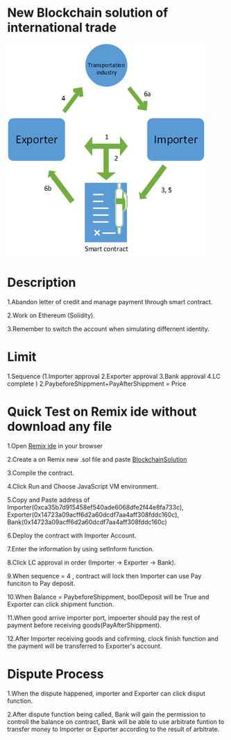 # New Blockchain solution of international trade

![image](https://github.com/hhh2012aa/55564/blob/master/44834455_1217049235110214_847730508761661440_n.png?raw=true) 

# Description

1.Abandon letter of credit and manage payment through smart contract.

2.Work on Ethereum (Solidity).

3.Remember to switch the account when simulating differnent identity. 

# Limit 
1.Sequence (1.Importer approval 2.Exporter approval 3.Bank approval 4.LC complete )
2.PaybeforeShippment+PayAfterShippment = Price

# Quick Test on Remix ide without download any file
1.Open [Remix ide]( https://ethereum.github.io/browser-solidity/#optimize=false) in your browser

2.Create a on Remix new .sol file and paste [BlockchainSolution](https://gist.githubusercontent.com/hhh2012aa/b72338cdbb2949a764acdad4ca2682a8/raw/b0382080907d8ed829aac26e4c5f2e5161684dc9/BlockchainSolution1114.sol) 

3.Compile the contract.

4.Click Run and Choose JavaScript VM environment.

5.Copy and Paste address of Importer(0xca35b7d915458ef540ade6068dfe2f44e8fa733c), Exporter(0x14723a09acff6d2a60dcdf7aa4aff308fddc160c), Bank(0x14723a09acff6d2a60dcdf7aa4aff308fddc160c)

6.Deploy the contract with Importer Account.

7.Enter the information by using setInform function.

8.Click LC approval in order (Importer -> Exporter -> Bank).

9.When sequence = 4 , contract will lock then Importer can use Pay funciton to Pay deposit.

10.When Balance = PaybeforeShippment, boolDeposit will be True and Exporter can click shipment function.

11.When good arrive importer port, impoerter should pay the rest of payment before receiving goods(PayAfterShippment).

12.After Importer receiving goods and cofirming, clock finish function and the payment will be transferred to Exporter's account.

# Dispute Process
1.When the dispute happened, importer and Exporter can click disput function.

2.After dispute function being called, Bank will gain the permission to controll the balance on contract, 
Bank will be able to use arbitrate funtion to transfer money to Importer or Exporter  according to the result of arbitrate.


